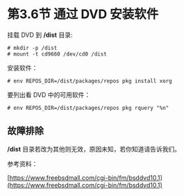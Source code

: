 # 第3.6节 通过 DVD 安装软件

挂载 DVD 到 **/dist** 目录:

```
# mkdir -p /dist
# mount -t cd9660 /dev/cd0 /dist
```

安装软件：

```
# env REPOS_DIR=/dist/packages/repos pkg install xorg
```

要列出看 DVD 中的可用软件：

```
# env REPOS_DIR=/dist/packages/repos pkg rquery "%n"
```

## 故障排除

**/dist** 目录若改为其他则无效，原因未知，若你知道请告诉我们。

参考资料：

[https://www.freebsdmall.com/cgi-bin/fm/bsddvd10.1](https://www.freebsdmall.com/cgi-bin/fm/bsddvd10.1)
